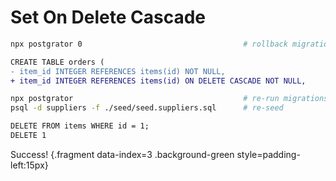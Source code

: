 # Set On Delete Cascade

<div class='row'>
<div class='cell-4'>

```bash
npx postgrator 0                                    # rollback migrations
```

```diff {.fragment data-index=1}
CREATE TABLE orders (
- item_id INTEGER REFERENCES items(id) NOT NULL,
+ item_id INTEGER REFERENCES items(id) ON DELETE CASCADE NOT NULL, 
```

</div>
<div class='cell-2 smallest'>

</div>
</div> <!-- end row -->

<div class='row'>
<div class='cell-4'>

```bash {#db-rollback .fragment data-index=2}
npx postgrator                                      # re-run migrations
psql -d suppliers -f ./seed/seed.suppliers.sql      # re-seed
```

</div>
<div class='cell-2 smallest'>
</div>
</div> <!-- end row -->


<div class='row'>
<div class='cell-4'>

```diff {.fragment data-index=3}
DELETE FROM items WHERE id = 1;
DELETE 1
```

</div>
<div class='cell-2 smallest'>

Success! {.fragment data-index=3 .background-green style=padding-left:15px}

</div>
</div>


